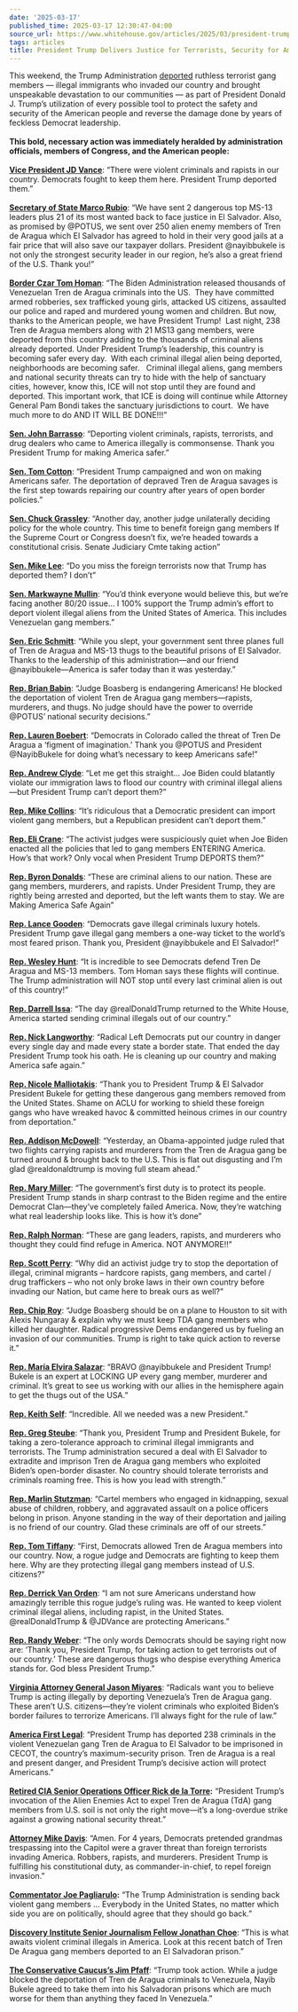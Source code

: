 ```yaml
---
date: '2025-03-17'
published_time: 2025-03-17 12:30:47-04:00
source_url: https://www.whitehouse.gov/articles/2025/03/president-trump-delivers-justice-for-terrorists-security-for-americans/
tags: articles
title: President Trump Delivers Justice for Terrorists, Security for Americans
---
```

 
This weekend, the Trump Administration
[deported](https://x.com/PressSec/status/1901261105483137501) ruthless
terrorist gang members — illegal immigrants who invaded our country and
brought unspeakable devastation to our communities — as part of
President Donald J. Trump’s utilization of every possible tool to
protect the safety and security of the American people and reverse the
damage done by years of feckless Democrat leadership.  
   
**This bold, necessary action was immediately heralded by administration
officials, members of Congress, and the American people:**  
   
[**Vice President JD
Vance**](https://x.com/JDVance/status/1901441626116870156): “There were
violent criminals and rapists in our country. Democrats fought to keep
them here. President Trump deported them.”  
   
[**Secretary of State Marco
Rubio**](https://x.com/SecRubio/status/1901241933302825470): “We have
sent 2 dangerous top MS-13 leaders plus 21 of its most wanted back to
face justice in El Salvador. Also, as promised by @POTUS, we sent over
250 alien enemy members of Tren de Aragua which El Salvador has agreed
to hold in their very good jails at a fair price that will also save our
taxpayer dollars. President @nayibbukele is not only the strongest
security leader in our region, he’s also a great friend of the U.S.
Thank you!”  
   
[**Border Czar Tom
Homan**](https://x.com/RealTomHoman/status/1901294938199073009): “The
Biden Administration released thousands of Venezuelan Tren de Aragua
criminals into the US.  They have committed armed robberies, sex
trafficked young girls, attacked US citizens, assaulted our police and
raped and murdered young women and children. But now, thanks to the
American people, we have President Trump!  Last night, 238 Tren de
Aragua members along with 21 MS13 gang members, were deported from this
country adding to the thousands of criminal aliens already deported.
Under President Trump’s leadership, this country is becoming safer every
day.  With each criminal illegal alien being deported, neighborhoods are
becoming safer.   Criminal illegal aliens, gang members and national
security threats can try to hide with the help of sanctuary cities,
however, know this, ICE will not stop until they are found and deported.
This important work, that ICE is doing will continue while Attorney
General Pam Bondi takes the sanctuary jurisdictions to court.  We have
much more to do AND IT WILL BE DONE!!!”  
   
[**Sen. John
Barrasso**](https://x.com/SenJohnBarrasso/status/1901637902724919524):
“Deporting violent criminals, rapists, terrorists, and drug dealers who
came to America illegally is commonsense. Thank you President Trump for
making America safer.”  
   
[**Sen. Tom
Cotton**](https://x.com/SenTomCotton/status/1901640271810470053):
“President Trump campaigned and won on making Americans safer. The
deportation of depraved Tren de Aragua savages is the first step towards
repairing our country after years of open border policies.”  
   
[**Sen. Chuck
Grassley**](https://x.com/ChuckGrassley/status/1901269822987506157):
“Another day, another judge unilaterally deciding policy for the whole
country. This time to benefit foreign gang members If the Supreme Court
or Congress doesn’t fix, we’re headed towards a constitutional crisis.
Senate Judiciary Cmte taking action”  
   
[**Sen. Mike
Lee**](https://x.com/BasedMikeLee/status/1901395937475309880): “Do you
miss the foreign terrorists now that Trump has deported them? I don’t”  
   
[**Sen. Markwayne
Mullin**](https://x.com/SenMullin/status/1901333756612313429): “You’d
think everyone would believe this, but we’re facing another 80/20 issue…
I 100% support the Trump admin’s effort to deport violent illegal aliens
from the United States of America. This includes Venezuelan gang
members.”  
   
[**Sen. Eric
Schmitt**](https://x.com/Eric_Schmitt/status/1901344554000793658):
“While you slept, your government sent three planes full of Tren de
Aragua and MS-13 thugs to the beautiful prisons of El Salvador. Thanks
to the leadership of this administration—and our friend
@nayibbukele—America is safer today than it was yesterday.”  
   
[**Rep. Brian
Babin**](https://x.com/RepBrianBabin/status/1901377327461982455): “Judge
Boasberg is endangering Americans! He blocked the deportation of violent
Tren de Aragua gang members—rapists, murderers, and thugs. No judge
should have the power to override @POTUS’ national security
decisions.”  
   
[**Rep. Lauren
Boebert**](https://x.com/RepBoebert/status/1901316275814449494):
“Democrats in Colorado called the threat of Tren De Aragua a ‘figment of
imagination.’ Thank you @POTUS and President @NayibBukele for doing
what’s necessary to keep Americans safe!”  
   
[**Rep. Andrew
Clyde**](https://x.com/Rep_Clyde/status/1901417737122959446): “Let me
get this straight… Joe Biden could blatantly violate our immigration
laws to flood our country with criminal illegal aliens—but President
Trump can’t deport them?”  
   
[**Rep. Mike
Collins**](https://x.com/RepMikeCollins/status/1901403536229114097):
“It’s ridiculous that a Democratic president can import violent gang
members, but a Republican president can’t deport them.”  
   
[**Rep. Eli
Crane**](https://x.com/RepEliCrane/status/1901428111146729818): “The
activist judges were suspiciously quiet when Joe Biden enacted all the
policies that led to gang members ENTERING America. How’s that work?
Only vocal when President Trump DEPORTS them?”  
   
[**Rep. Byron
Donalds**](https://x.com/RepDonaldsPress/status/1901617685407887579):
“These are criminal aliens to our nation. These are gang members,
murderers, and rapists. Under President Trump, they are rightly being
arrested and deported, but the left wants them to stay. We are Making
America Safe Again”  
   
[**Rep. Lance
Gooden**](https://x.com/Lancegooden/status/1901622159983714641):
“Democrats gave illegal criminals luxury hotels. President Trump gave
illegal gang members a one-way ticket to the world’s most feared prison.
Thank you, President @nayibbukele and El Salvador!”  
   
[**Rep. Wesley Hunt**](https://x.com/RepWPH/status/1901623212204556303):
“It is incredible to see Democrats defend Tren De Aragua and MS-13
members. Tom Homan says these flights will continue. The Trump
administration will NOT stop until every last criminal alien is out of
this country!”  
   
[**Rep. Darrell
Issa**](https://x.com/repdarrellissa/status/1901637739876868194): “The
day @realDonaldTrump returned to the White House, America started
sending criminal illegals out of our country.”  
   
[**Rep. Nick
Langworthy**](https://x.com/RepLangworthy/status/1901628090138124514):
“Radical Left Democrats put our country in danger every single day and
made every state a border state. That ended the day President Trump took
his oath. He is cleaning up our country and making America safe
again.”  
   
[**Rep. Nicole
Malliotakis**](https://x.com/RepNicole/status/1901600921219416503):
“Thank you to President Trump & El Salvador President Bukele for getting
these dangerous gang members removed from the United States. Shame on
ACLU for working to shield these foreign gangs who have wreaked havoc &
committed heinous crimes in our country from deportation.”  
   
[**Rep. Addison
McDowell**](https://x.com/RepMcDowell/status/1901385624101249466):
“Yesterday, an Obama-appointed judge ruled that two flights carrying
rapists and murderers from the Tren de Aragua gang be turned around &
brought back to the U.S. This is flat out disgusting and I’m glad
@realdonaldtrump is moving full steam ahead.”  
   
[**Rep. Mary
Miller**](https://x.com/RepMaryMiller/status/1901437103654748180): “The
government’s first duty is to protect its people. President Trump stands
in sharp contrast to the Biden regime and the entire Democrat
Clan—they’ve completely failed America. Now, they’re watching what real
leadership looks like. This is how it’s done”  
   
[**Rep. Ralph
Norman**](https://x.com/RepRalphNorman/status/1901639595533435278):
“These are gang leaders, rapists, and murderers who thought they could
find refuge in America. NOT ANYMORE!!”  
   
[**Rep. Scott
Perry**](https://x.com/RepScottPerry/status/1901630983184548244): “Why
did an activist judge try to stop the deportation of illegal, criminal
migrants – hardcore rapists, gang members, and cartel / drug traffickers
– who not only broke laws in their own country before invading our
Nation, but came here to break ours as well?”  
   
[**Rep. Chip Roy**](https://x.com/chiproytx/status/1901091521077686506):
“Judge Boasberg should be on a plane to Houston to sit with Alexis
Nungaray & explain why we must keep TDA gang members who killed her
daughter. Radical progressive Dems endangered us by fueling an invasion
of our communities. Trump is right to take quick action to reverse
it.”  
   
[**Rep. María Elvira
Salazar**](https://x.com/RepMariaSalazar/status/1901355940860866894):
“BRAVO @nayibbukele and President Trump! Bukele is an expert at LOCKING
UP every gang member, murderer and criminal. It’s great to see us
working with our allies in the hemisphere again to get the thugs out of
the USA.”  
   
[**Rep. Keith
Self**](https://x.com/RepKeithSelf/status/1901647736631357527):
“Incredible. All we needed was a new President.”  
   
[**Rep. Greg
Steube**](https://x.com/RepGregSteube/status/1901342091168620653):
“Thank you, President Trump and President Bukele, for taking a
zero-tolerance approach to criminal illegal immigrants and terrorists.
The Trump administration secured a deal with El Salvador to extradite
and imprison Tren de Aragua gang members who exploited Biden’s
open-border disaster. No country should tolerate terrorists and
criminals roaming free. This is how you lead with strength.”  
   
[**Rep. Marlin
Stutzman**](https://x.com/RepStutzman/status/1901433720441086143):
“Cartel members who engaged in kidnapping, sexual abuse of children,
robbery, and aggravated assault on a police officers belong in prison.
Anyone standing in the way of their deportation and jailing is no friend
of our country. Glad these criminals are off of our streets.”  
   
[**Rep. Tom
Tiffany**](https://x.com/RepTiffany/status/1901644627758682201): “First,
Democrats allowed Tren de Aragua members into our country. Now, a rogue
judge and Democrats are fighting to keep them here. Why are they
protecting illegal gang members instead of U.S. citizens?”  
   
[**Rep. Derrick Van
Orden**](https://x.com/derrickvanorden/status/1901446692571906095): “I
am not sure Americans understand how amazingly terrible this rogue
judge’s ruling was. He wanted to keep violent criminal illegal aliens,
including rapist, in the United States. @realDonaldTrump & @JDVance are
protecting Americans.”  
   
[**Rep. Randy
Weber**](https://x.com/TXRandy14/status/1901636653812208065): “The only
words Democrats should be saying right now are: ‘Thank you, President
Trump, for taking action to get terrorists out of our country.’ These
are dangerous thugs who despise everything America stands for. God bless
President Trump.”  
   
[**Virginia Attorney General Jason
Miyares**](https://x.com/JasonMiyaresVA/status/1901642938767102036):
“Radicals want you to believe Trump is acting illegally by deporting
Venezuela’s Tren de Aragua gang. These aren’t U.S. citizens—they’re
violent criminals who exploited Biden’s border failures to terrorize
Americans. I’ll always fight for the rule of law.”  
   
[**America First
Legal**](https://x.com/America1stLegal/status/1901442251504353788):
“President Trump has deported 238 criminals in the violent Venezuelan
gang Tren de Aragua to El Salvador to be imprisoned in CECOT, the
country’s maximum-security prison. Tren de Aragua is a real and present
danger, and President Trump’s decisive action will protect Americans.”  
   
[**Retired CIA Senior Operations Officer Rick de la
Torre**](https://x.com/vrk_rick/status/1901624470487302198)**:**
“President Trump’s invocation of the Alien Enemies Act to expel Tren de
Aragua (TdA) gang members from U.S. soil is not only the right move—it’s
a long-overdue strike against a growing national security threat.”  
   
[**Attorney Mike
Davis**](https://x.com/mrddmia/status/1901623339073867976): “Amen. For 4
years, Democrats pretended grandmas trespassing into the Capitol were a
graver threat than foreign terrorists invading America. Robbers,
rapists, and murderers. President Trump is fulfilling his constitutional
duty, as commander-in-chief, to repel foreign invasion.”  
   
[**Commentator Joe
Pagliarulo**](https://x.com/JoeTalkShow/status/1901325819798000000)**:**
“The Trump Administration is sending back violent gang members …
Everybody in the United States, no matter which side you are on
politically, should agree that they should go back.”  
   
[**Discovery Institute Senior Journalism Fellow Jonathan
Choe**](https://x.com/choeshow/status/1901363426166976810): “This is
what awaits violent criminal illegals in America. Look at this recent
batch of Tren De Aragua gang members deported to an El Salvadoran
prison.”  
   
[**The Conservative Caucus’s Jim
Pfaff**](https://x.com/jimpfaff/status/1901342834851979741): “Trump took
action. While a judge blocked the deportation of Tren de Aragua
criminals to Venezuela, Nayib Bukele agreed to take them into his
Salvadoran prisons which are much worse for them than anything they
faced In Venezuela.”
